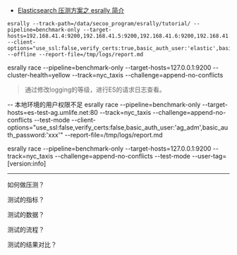 - [Elasticsearch 压测方案之 esrally 简介](https://segmentfault.com/a/1190000011174694)

```shell script
esrally --track-path=/data/secoo_program/esrally/tutorial/ --pipeline=benchmark-only --target-hosts=192.168.41.4:9200,192.168.41.5:9200,192.168.41.6:9200,192.168.41.7:9200,192.168.41.8:9200,192.168.41.9:9200 --client-options="use_ssl:false,verify_certs:true,basic_auth_user:'elastic',basic_auth_password:'fcj5cU1Oh3YUcU3NL6vw'" --offline --report-file=/tmp/logs/report.md
```


esrally race --pipeline=benchmark-only --target-hosts=127.0.0.1:9200 --cluster-health=yellow --track=nyc_taxis --challenge=append-no-conflicts

> 通过修改logging的等级，进行ES的请求日志查看。

-- 本地环境的用户权限不足
esrally race --pipeline=benchmark-only --target-hosts=es-test-ag.umlife.net:80 --track=nyc_taxis --challenge=append-no-conflicts --test-mode --client-options="use_ssl:false,verify_certs:false,basic_auth_user:'ag_adm',basic_auth_password:'xxx'"  --report-file=/tmp/logs/report.md


esrally race --pipeline=benchmark-only --target-hosts=127.0.0.1:9200 --track=nyc_taxis --challenge=append-no-conflicts --test-mode --user-tag=[version:info]


-----


如何做压测？

测试的指标？

测试的数据？

测试的流程？

测试的结果对比？


